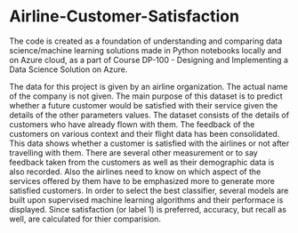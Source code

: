 # Airline-Customer-Satisfaction

The code is created as a foundation of understanding and comparing data science/machine learning solutions made in Python notebooks locally and on Azure cloud, as a part of Course DP-100 - Designing and Implementing a Data Science Solution on Azure.

The data for this project is given by an airline organization. The actual name of the company is not given.
The main purpose of this dataset is to predict whether a future customer would be satisfied with their service given the details of the other parameters values.
The dataset consists of the details of customers who have already flown with them. The feedback of the customers on various context and their flight data has been consolidated.
This data shows whether a customer is satisfied with the airlines or not after travelling with them. There are several other measurement or to say feedback taken from the customers as well as their demographic data is also recorded.
Also the airlines need to know on which aspect of the services offered by them have to be emphasized more to generate more satisfied customers.
In order to select the best classifier, several models are built upon supervised machine learning algorithms and their performace is displayed. Since satisfaction (or label 1) is preferred, accuracy, but recall as well, are calculated for thier comparision.
